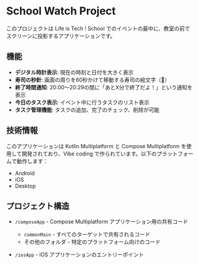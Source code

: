 # School Watch Project

このプロジェクトは Life is Tech ! School でのイベントの最中に、教室の前でスクリーンに投影するアプリケーションです。

## 機能

- **デジタル時計表示**: 現在の時刻と日付を大きく表示
- **寿司の秒針**: 画面の周りを60秒かけて移動する寿司の絵文字（🍣）
- **終了時間通知**: 20:00～20:29の間に「あとX分で終了だよ！」という通知を表示
- **今日のタスク表示**: イベント中に行うタスクのリスト表示
- **タスク管理機能**: タスクの追加、完了のチェック、削除が可能

## 技術情報

このアプリケーションは Kotlin Multiplatform と Compose Multiplatform を使用して開発されており、Vibe coding で作られています。以下のプラットフォームで動作します：
- Android
- iOS
- Desktop

## プロジェクト構造

* `/composeApp` - Compose Multiplatform アプリケーション用の共有コード
  - `commonMain` - すべてのターゲットで共有されるコード
  - その他のフォルダ - 特定のプラットフォーム向けのコード

* `/iosApp` - iOS アプリケーションのエントリーポイント
